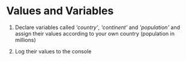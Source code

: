 # Values and Variables

1. Declare variables called _'country'_, _'continent'_ and _'population'_ and
   assign their values according to your own country (population in millions)

2. Log their values to the console
